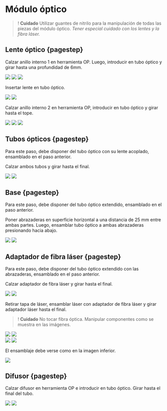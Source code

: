 # Módulo óptico

>! **Cuidado** Utilizar guantes de nitrilo para la manipulación de todas las piezas del módulo óptico. *Tener especial cuidado con los lentes y la fibra láser.*

## Lente óptico {pagestep}

Calzar anillo interno 1 en herramienta OP. Luego, introducir en tubo óptico y girar hasta una profundidad de 6mm.

![](images/anillo1-OP.jpg)
![](images/anillo1-OP_1.jpg)
![](images/tubo-OP.jpg)

Insertar lente en tubo óptico.

![](images/tubo-lente.jpg)
![](images/tubo-lente_1.jpg)

Calzar anillo interno 2 en herramienta OP, introducir en tubo óptico y girar hasta el tope.

![](images/anillo2-OP.jpg)
![](images/tubo-OP.jpg)
![](images/tubo-lente-anillos.jpg)

## Tubos ópticos {pagestep}

Para este paso, debe disponer del tubo óptico con su lente acoplado, ensamblado en el paso anterior.

Calzar ambos tubos y girar hasta el final. 

![](images/tubo-lente-anillos-tubo.jpg)
![](images/tubo-lente-anillos-tubo_1.jpg)  

## Base {pagestep}

Para este paso, debe disponer del tubo óptico extendido, ensamblado en el paso anterior.

Poner abrazaderas en superficie horizontal a una distancia de 25 mm entre ambas partes. Luego, ensamblar tubo óptico a ambas abrazaderas presionando hacia abajo.

![](images/tubo-extendido-abrazadera.jpg)
![](images/tubo-extendido-abrazadera_1.jpg)  

## Adaptador de fibra láser {pagestep}

Para este paso, debe disponer del tubo óptico extendido con las abrazaderas, ensamblado en el paso anterior.

Calzar adaptador de fibra láser y girar hasta el final.

![](images/tubo-extendido-adaptador-fibra.jpg)
![](images/tubo-extendido-adaptador-fibra_1.jpg)  

Retirar tapa de láser, ensamblar láser con adaptador de fibra láser y girar adaptador láser hasta el final.

>! **Cuidado** No tocar fibra óptica. Manipular componentes como se muestra en las imágenes.

![](images/tubo-extendido-adaptador-fibra_2.jpg)
![](images/tubo-extendido-adaptador-fibra_3.jpg)  
![](images/tubo-extendido-adaptador-fibra_4.jpg)
![](images/tubo-extendido-adaptador-fibra_5.jpg)

El ensamblaje debe verse como en la imagen inferior.

![](images/tubo-extendido-adaptador-fibra_6.jpg)

## Difusor {pagestep}

Calzar difusor en herramienta OP e introducir en tubo óptico. Girar hasta el final del tubo.

![](images/difusor.jpg)
![](images/tubo-OP.jpg)
